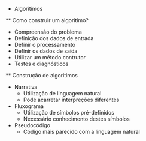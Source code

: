 * Algoritimos

** Como construir um algoritimo?
- Compreensão do problema
- Definição dos dados de entrada
- Definir o processamento
- Definir os dados de saída
- Utilizar um método contrutor
- Testes e diagnósticos

** Construção de algoritimos
- Narrativa
    - Utilização de linguagem natural
    - Pode acarretar interpreções diferentes
- Fluxograma
    - Utilização de símbolos pré-definidos
    - Necessário conhecimento destes símbolos
- Pseudocódigo
    - Código mais parecido com a linguagem natural